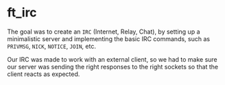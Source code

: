 # ft_irc

The goal was to create an ``IRC`` (Internet, Relay, Chat), by setting up a minimalistic server and implementing the basic IRC commands, such as ``PRIVMSG``, ``NICK``, ``NOTICE``, ``JOIN``, etc.

Our IRC was made to work with an external client, so we had to make sure our server was sending the right responses to the right sockets so that the client reacts as expected.
